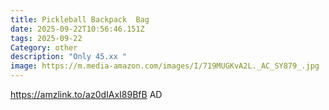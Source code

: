 ```yaml
---
title: Pickleball Backpack  Bag
date: 2025-09-22T10:56:46.151Z
tags: 2025-09-22
Category: other
description: "Only 45.xx "
image: https://m.media-amazon.com/images/I/719MUGKvA2L._AC_SY879_.jpg
---
```

https://amzlink.to/az0dIAxI89BfB
AD